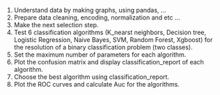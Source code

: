 1. Understand data by making graphs, using pandas, ...
2. Prepare data cleaning, encoding, normalization and etc ...
3. Make the next selection step.
4. Test 6 classification algorithms (K_nearst neighbors, Decision tree, Logistic Regression, Naive Bayes, SVM, Random Forest, Xgboost) for the resolution of a binary classification problem (two classes).
5. Set the maximum number of parameters for each algorithm.
6. Plot the confusion matrix and display classification_report of each algorithm.
7. Choose the best algorithm using classification_report.
8. Plot the ROC curves and calculate Auc for the algorithms.
